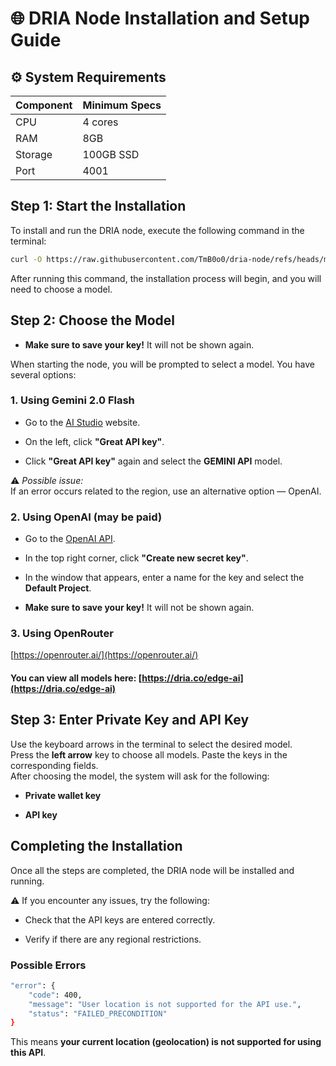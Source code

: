 # 🌐 DRIA Node Installation and Setup Guide

## ⚙️ System Requirements

| Component | Minimum Specs |
|-----------|---------------|
| CPU       | 4 cores       |
| RAM       | 8GB           |
| Storage   | 100GB SSD     |
| Port      | 4001          |

## Step 1: Start the Installation

To install and run the DRIA node, execute the following command in the terminal:

```bash
curl -O https://raw.githubusercontent.com/TmB0o0/dria-node/refs/heads/main/guide-en/dria && chmod +x dria && sudo ./dria
```
After running this command, the installation process will begin, and you will need to choose a model.
## Step 2: Choose the Model

-   **Make sure to save your key!** It will not be shown again.

When starting the node, you will be prompted to select a model. You have several options:

### 1. Using Gemini 2.0 Flash

-   Go to the [AI Studio](https://aistudio.google.com/prompts/new_chat) website.
    
-   On the left, click **"Great API key"**.
    
-   Click **"Great API key"** again and select the **GEMINI API** model.
    

⚠️ _Possible issue:_  
If an error occurs related to the region, use an alternative option — OpenAI.

### 2. Using OpenAI (may be paid)

-   Go to the [OpenAI API](https://platform.openai.com/api-keys).
    
-   In the top right corner, click **"Create new secret key"**.
    
-   In the window that appears, enter a name for the key and select the **Default Project**.
    
-   **Make sure to save your key!** It will not be shown again.
    

### 3. Using OpenRouter

[https://openrouter.ai/](https://openrouter.ai/)

#### You can view all models here: [https://dria.co/edge-ai](https://dria.co/edge-ai)

## Step 3: Enter Private Key and API Key

Use the keyboard arrows in the terminal to select the desired model.  
Press the **left arrow** key to choose all models. Paste the keys in the corresponding fields.  
After choosing the model, the system will ask for the following:

-   **Private wallet key**
    
-   **API key**
    

## Completing the Installation

Once all the steps are completed, the DRIA node will be installed and running.

⚠️ If you encounter any issues, try the following:

-   Check that the API keys are entered correctly.
    
-   Verify if there are any regional restrictions.
    

### Possible Errors
```bash
"error": {
    "code": 400,
    "message": "User location is not supported for the API use.",
    "status": "FAILED_PRECONDITION"
}
```
This means **your current location (geolocation) is not supported for using this API**.
